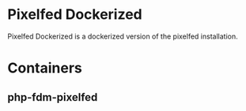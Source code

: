 # Pixelfed Dockerized

Pixelfed Dockerized is a dockerized version of the pixelfed installation. 

# Containers

## php-fdm-pixelfed


